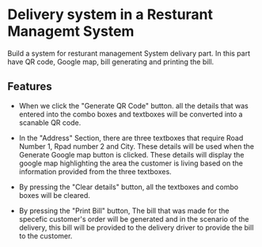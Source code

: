 # Delivery system in a Resturant Managemt System

Build a system for resturant management System delivary part. In this part have QR code, Google map, bill generating and printing the bill.

## Features ##

 - When we click the "Generate QR Code" button. all the details that was entered into the combo boxes and textboxes will be converted into a scanable QR code. 

- In the "Address" Section, there are three textboxes that require Road Number 1, Rpad number 2 and City. These details will be used when the Generate Google map button is clicked. These details will display the google map highlighting the area the customer is living based on the information provided from the three textboxes. 

- By pressing the "Clear details" button, all the textboxes and combo boxes will be cleared. 

- By pressing the "Print Bill" button, The bill that was made for the specefic customer's order will be generated and in the scenario of the delivery, this bill will be provided to the delivery driver to provide the bill to the customer.
